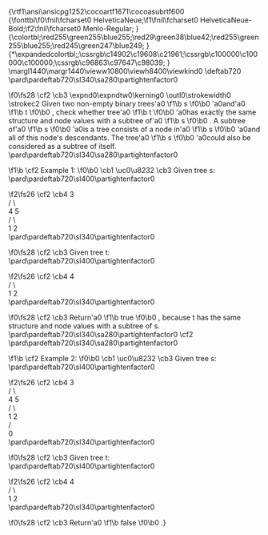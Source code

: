 {\rtf1\ansi\ansicpg1252\cocoartf1671\cocoasubrtf600
{\fonttbl\f0\fnil\fcharset0 HelveticaNeue;\f1\fnil\fcharset0 HelveticaNeue-Bold;\f2\fnil\fcharset0 Menlo-Regular;
}
{\colortbl;\red255\green255\blue255;\red29\green38\blue42;\red255\green255\blue255;\red245\green247\blue249;
}
{\*\expandedcolortbl;;\cssrgb\c14902\c19608\c21961;\cssrgb\c100000\c100000\c100000;\cssrgb\c96863\c97647\c98039;
}
\margl1440\margr1440\vieww10800\viewh8400\viewkind0
\deftab720
\pard\pardeftab720\sl340\sa280\partightenfactor0

\f0\fs28 \cf2 \cb3 \expnd0\expndtw0\kerning0
\outl0\strokewidth0 \strokec2 Given two non-empty binary trees\'a0
\f1\b s
\f0\b0 \'a0and\'a0
\f1\b t
\f0\b0 , check whether tree\'a0
\f1\b t
\f0\b0 \'a0has exactly the same structure and node values with a subtree of\'a0
\f1\b s
\f0\b0 . A subtree of\'a0
\f1\b s
\f0\b0 \'a0is a tree consists of a node in\'a0
\f1\b s
\f0\b0 \'a0and all of this node's descendants. The tree\'a0
\f1\b s
\f0\b0 \'a0could also be considered as a subtree of itself.\
\pard\pardeftab720\sl340\sa280\partightenfactor0

\f1\b \cf2 Example 1:
\f0\b0 \cb1 \uc0\u8232 \cb3 Given tree s:\
\pard\pardeftab720\sl400\partightenfactor0

\f2\fs26 \cf2 \cb4      3\
    / \\\
   4   5\
  / \\\
 1   2\
\pard\pardeftab720\sl340\partightenfactor0

\f0\fs28 \cf2 \cb3 Given tree t:\
\pard\pardeftab720\sl400\partightenfactor0

\f2\fs26 \cf2 \cb4    4 \
  / \\\
 1   2\
\pard\pardeftab720\sl340\partightenfactor0

\f0\fs28 \cf2 \cb3 Return\'a0
\f1\b true
\f0\b0 , because t has the same structure and node values with a subtree of s.\
\pard\pardeftab720\sl340\sa280\partightenfactor0
\cf2 \
\pard\pardeftab720\sl340\sa280\partightenfactor0

\f1\b \cf2 Example 2:
\f0\b0 \cb1 \uc0\u8232 \cb3 Given tree s:\
\pard\pardeftab720\sl400\partightenfactor0

\f2\fs26 \cf2 \cb4      3\
    / \\\
   4   5\
  / \\\
 1   2\
    /\
   0\
\pard\pardeftab720\sl340\partightenfactor0

\f0\fs28 \cf2 \cb3 Given tree t:\
\pard\pardeftab720\sl400\partightenfactor0

\f2\fs26 \cf2 \cb4    4\
  / \\\
 1   2\
\pard\pardeftab720\sl340\partightenfactor0

\f0\fs28 \cf2 \cb3 Return\'a0
\f1\b false
\f0\b0 .}